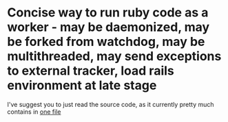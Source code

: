 # Concise way to run ruby code as a worker - may be daemonized, may be forked from watchdog, may be multithreaded, may send exceptions to external tracker, load rails environment at late stage

I've suggest you to just read the source code, as it currently pretty much contains in [one file](https://github.com/senotrusov/workety/blob/master/bin/workety) 

